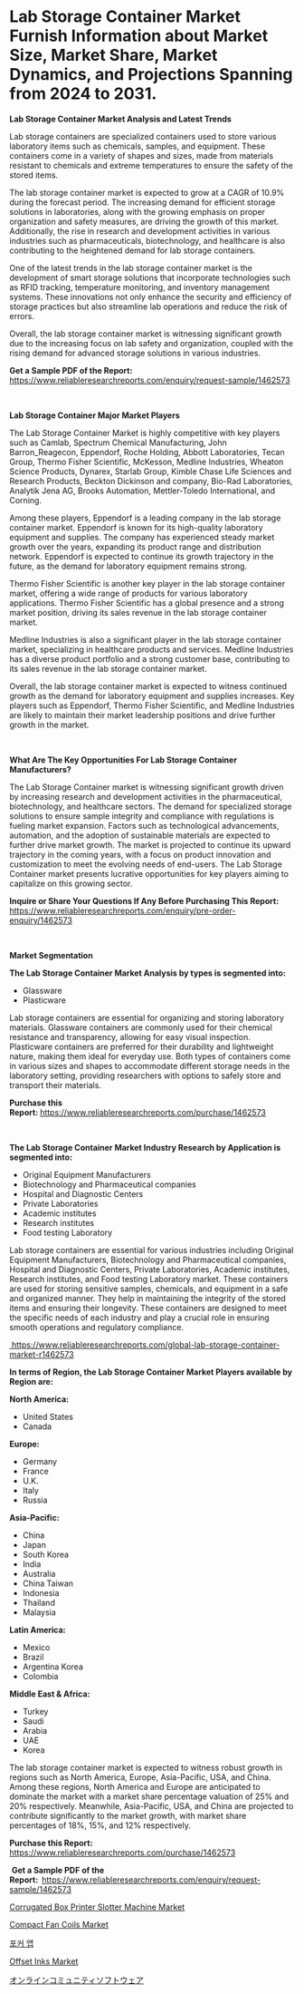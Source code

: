 <p><h1>Lab Storage Container Market Furnish Information about Market Size, Market Share, Market Dynamics, and Projections Spanning from 2024 to 2031.</h1></p><p><strong>Lab Storage Container Market Analysis and Latest Trends</strong></p>
<p><p>Lab storage containers are specialized containers used to store various laboratory items such as chemicals, samples, and equipment. These containers come in a variety of shapes and sizes, made from materials resistant to chemicals and extreme temperatures to ensure the safety of the stored items.</p><p>The lab storage container market is expected to grow at a CAGR of 10.9% during the forecast period. The increasing demand for efficient storage solutions in laboratories, along with the growing emphasis on proper organization and safety measures, are driving the growth of this market. Additionally, the rise in research and development activities in various industries such as pharmaceuticals, biotechnology, and healthcare is also contributing to the heightened demand for lab storage containers.</p><p>One of the latest trends in the lab storage container market is the development of smart storage solutions that incorporate technologies such as RFID tracking, temperature monitoring, and inventory management systems. These innovations not only enhance the security and efficiency of storage practices but also streamline lab operations and reduce the risk of errors.</p><p>Overall, the lab storage container market is witnessing significant growth due to the increasing focus on lab safety and organization, coupled with the rising demand for advanced storage solutions in various industries.</p></p>
<p><strong>Get a Sample PDF of the Report:&nbsp;</strong> <a href="https://www.reliableresearchreports.com/enquiry/request-sample/1462573">https://www.reliableresearchreports.com/enquiry/request-sample/1462573</a></p>
<p>&nbsp;</p>
<p><strong>Lab Storage Container Major Market Players</strong></p>
<p><p>The Lab Storage Container Market is highly competitive with key players such as Camlab, Spectrum Chemical Manufacturing, John Barron_Reagecon, Eppendorf, Roche Holding, Abbott Laboratories, Tecan Group, Thermo Fisher Scientific, McKesson, Medline Industries, Wheaton Science Products, Dynarex, Starlab Group, Kimble Chase Life Sciences and Research Products, Beckton Dickinson and company, Bio-Rad Laboratories, Analytik Jena AG, Brooks Automation, Mettler-Toledo International, and Corning.</p><p>Among these players, Eppendorf is a leading company in the lab storage container market. Eppendorf is known for its high-quality laboratory equipment and supplies. The company has experienced steady market growth over the years, expanding its product range and distribution network. Eppendorf is expected to continue its growth trajectory in the future, as the demand for laboratory equipment remains strong.</p><p>Thermo Fisher Scientific is another key player in the lab storage container market, offering a wide range of products for various laboratory applications. Thermo Fisher Scientific has a global presence and a strong market position, driving its sales revenue in the lab storage container market.</p><p>Medline Industries is also a significant player in the lab storage container market, specializing in healthcare products and services. Medline Industries has a diverse product portfolio and a strong customer base, contributing to its sales revenue in the lab storage container market.</p><p>Overall, the lab storage container market is expected to witness continued growth as the demand for laboratory equipment and supplies increases. Key players such as Eppendorf, Thermo Fisher Scientific, and Medline Industries are likely to maintain their market leadership positions and drive further growth in the market.</p></p>
<p>&nbsp;</p>
<p><strong>What Are The Key Opportunities For Lab Storage Container Manufacturers?</strong></p>
<p><p>The Lab Storage Container market is witnessing significant growth driven by increasing research and development activities in the pharmaceutical, biotechnology, and healthcare sectors. The demand for specialized storage solutions to ensure sample integrity and compliance with regulations is fueling market expansion. Factors such as technological advancements, automation, and the adoption of sustainable materials are expected to further drive market growth. The market is projected to continue its upward trajectory in the coming years, with a focus on product innovation and customization to meet the evolving needs of end-users. The Lab Storage Container market presents lucrative opportunities for key players aiming to capitalize on this growing sector.</p></p>
<p><strong>Inquire or Share Your Questions If Any Before Purchasing This Report:</strong> <a href="https://www.reliableresearchreports.com/enquiry/pre-order-enquiry/1462573">https://www.reliableresearchreports.com/enquiry/pre-order-enquiry/1462573</a></p>
<p>&nbsp;</p>
<p><strong>Market Segmentation</strong></p>
<p><strong>The Lab Storage Container Market Analysis by types is segmented into:</strong></p>
<p><ul><li>Glassware</li><li>Plasticware</li></ul></p>
<p><p>Lab storage containers are essential for organizing and storing laboratory materials. Glassware containers are commonly used for their chemical resistance and transparency, allowing for easy visual inspection. Plasticware containers are preferred for their durability and lightweight nature, making them ideal for everyday use. Both types of containers come in various sizes and shapes to accommodate different storage needs in the laboratory setting, providing researchers with options to safely store and transport their materials.</p></p>
<p><strong>Purchase this Report:&nbsp;</strong><a href="https://www.reliableresearchreports.com/purchase/1462573">https://www.reliableresearchreports.com/purchase/1462573</a></p>
<p>&nbsp;</p>
<p><strong>The Lab Storage Container Market Industry Research by Application is segmented into:</strong></p>
<p><ul><li>Original Equipment Manufacturers</li><li>Biotechnology and Pharmaceutical companies</li><li>Hospital and Diagnostic Centers</li><li>Private Laboratories</li><li>Academic institutes</li><li>Research institutes</li><li>Food testing Laboratory</li></ul></p>
<p><p>Lab storage containers are essential for various industries including Original Equipment Manufacturers, Biotechnology and Pharmaceutical companies, Hospital and Diagnostic Centers, Private Laboratories, Academic institutes, Research institutes, and Food testing Laboratory market. These containers are used for storing sensitive samples, chemicals, and equipment in a safe and organized manner. They help in maintaining the integrity of the stored items and ensuring their longevity. These containers are designed to meet the specific needs of each industry and play a crucial role in ensuring smooth operations and regulatory compliance.</p></p>
<p><a href="https://www.reliableresearchreports.com/global-lab-storage-container-market-r1462573">&nbsp;https://www.reliableresearchreports.com/global-lab-storage-container-market-r1462573</a></p>
<p><strong>In terms of Region, the Lab Storage Container Market Players available by Region are:</strong></p>
<p>
    <p> <strong> North America: </strong>
        <ul>
            <li>United States</li>
            <li>Canada</li>
        </ul>
        </p> 
    <p> <strong> Europe: </strong>
        <ul>
            <li>Germany</li>
            <li>France</li>
            <li>U.K.</li>
            <li>Italy</li>
            <li>Russia</li>
        </ul>
        </p> 
    <p> <strong> Asia-Pacific: </strong>
        <ul>
            <li>China</li>
            <li>Japan</li>
            <li>South Korea</li>
            <li>India</li>
            <li>Australia</li>
            <li>China Taiwan</li>
            <li>Indonesia</li>
            <li>Thailand</li>
            <li>Malaysia</li>
        </ul>
        </p> 
    <p> <strong> Latin America: </strong>
        <ul>
            <li>Mexico</li>
            <li>Brazil</li>
            <li>Argentina Korea</li>
            <li>Colombia</li>
        </ul>
        </p> 
    <p> <strong> Middle East & Africa: </strong>
        <ul>
            <li>Turkey</li>
            <li>Saudi</li>
            <li>Arabia</li>
            <li>UAE</li>
            <li>Korea</li>
        </ul>
    </p>
    </p>
<p><p>The lab storage container market is expected to witness robust growth in regions such as North America, Europe, Asia-Pacific, USA, and China. Among these regions, North America and Europe are anticipated to dominate the market with a market share percentage valuation of 25% and 20% respectively. Meanwhile, Asia-Pacific, USA, and China are projected to contribute significantly to the market growth, with market share percentages of 18%, 15%, and 12% respectively.</p></p>
<p><strong>Purchase this Report: </strong><a href="https://www.reliableresearchreports.com/purchase/1462573">https://www.reliableresearchreports.com/purchase/1462573</a></p>
<p>&nbsp;<strong>Get a Sample PDF of the Report:&nbsp;&nbsp;</strong><a href="https://www.reliableresearchreports.com/enquiry/request-sample/1462573">https://www.reliableresearchreports.com/enquiry/request-sample/1462573</a></p>
<p><strong></strong></p>
<p><p><a href="https://github.com/ruddyyedelwadw/Market-Research-Report-List-2/blob/main/corrugated-box-printer-slotter-machine-market.md">Corrugated Box Printer Slotter Machine Market</a></p><p><a href="https://github.com/jaidynmorantestelletmjzya/Market-Research-Report-List-2/blob/main/compact-fan-coils-market.md">Compact Fan Coils Market</a></p><p><a href="https://github.com/TobyKub4685/Market-Research-Report-List-1/blob/main/884064638299.md">포커 앱</a></p><p><a href="https://issuu.com/reportprime-2/docs/offset-inks-market-size-2030.pptx">Offset Inks Market</a></p><p><a href="https://github.com/dawson566/Market-Research-Report-List-1/blob/main/254101741162.md">オンラインコミュニティソフトウェア</a></p></p>
